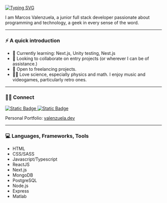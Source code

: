 [![Typing SVG](https://readme-typing-svg.demolab.com?font=Fira+Code&size=32&duration=4000&pause=10000&color=19F70B&random=false&width=435&lines=%3Ch1%3EHello+World!%3C%2Fh1%3E)](https://git.io/typing-svg)

I am Marcos Valenzuela, a junior full stack developer passionate about programming and technology, a geek in every sense of the word.

---

### ⚡️ A quick introduction

- 🌱 Currently learning: Next.js, Unity testing, Nest.js
- 👯 Looking to collaborate on entry projects (or wherever I can be of assistance.)
- 💼 Open to freelancing projects.
- 🤟🏻 Love science, especially physics and math. I enjoy music and videogames, particularly retro ones.

---

### 🤝🏻 Connect

[![Static Badge](https://img.shields.io/badge/Linkedin-blue?style=for-the-badge&logo=linkedin)
](https://www.linkedin.com/in/marcos-valenzuela-dev)
[![Static Badge](https://img.shields.io/badge/Frontend_mentor-blue?style=for-the-badge&logo=frontendmentor)
](https://www.frontendmentor.io/profile/Dantalian5)

Personal Portfolio: [valenzuela.dev](https://valenzuela.dev) 

---

### 💻 Languages, Frameworks, Tools

- HTML
- CSS/SASS
- Javascript/Typescript
- ReactJS
- Next.js
- MongoDB
- PostgreSQL
- Node.js
- Express
- Matlab


<!--
**Dantalian5/Dantalian5** is a ✨ _special_ ✨ repository because its `README.md` (this file) appears on your GitHub profile.

Here are some ideas to get you started:

- 🔭 I’m currently working on ...
- 🌱 I’m currently learning ...
- 👯 I’m looking to collaborate on ...
- 🤔 I’m looking for help with ...
- 💬 Ask me about ...
- 📫 How to reach me: ...
- 😄 Pronouns: ...
- ⚡ Fun fact: ...
-->
